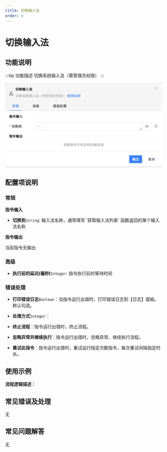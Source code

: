 ```yaml
---
title: 切换输入法
order: 4
---
```


# 切换输入法

## 功能说明

:::tip 功能描述
切换系统输入法（需管理员权限）
:::

![切换输入法](../../../assets/切换输入法_command.png)

## 配置项说明

### 常规

**指令输入**

- **切换到**`string`: 输入法名称，通常填写 '获取输入法列表' 函数返回的某个输入法名称


**指令输出**

当前指令无输出

### 高级

- **执行前的延迟(毫秒)**`Integer`: 指令执行前的等待时间

### 错误处理

- **打印错误日志**`Boolean`：当指令运行出错时，打印错误日志到【日志】面板。默认勾选。

- **处理方式**`Integer`：

 - **终止流程**：指令运行出错时，终止流程。

 - **忽略异常并继续执行**：指令运行出错时，忽略异常，继续执行流程。

 - **重试此指令**：指令运行出错时，重试运行指定次数指令，每次重试间隔指定时长。

## 使用示例

**流程逻辑描述：** 

## 常见错误及处理

无

## 常见问题解答

无

